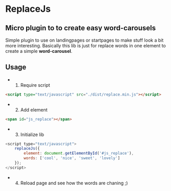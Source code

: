 # ReplaceJs

## Micro plugin to to create easy word-carousels

Simple plugin to use on landingpages or startpages to make stuff look a bit more interesting. 
Basically this lib is just for replace words in one element to create a simple **word-carousel**.

## Usage

* 1. Require script

```html
<script type="text/javascript" src="./dist/replace.min.js"></script>
```

* 2. Add element

```html
<span id="js_replace"></span>
```

* 3. Initialize lib

```javascript
<script type="text/javascript">
    replaceJs({
        element: document.getElementById('#js_replace'),
        words: ['cool', 'nice', 'sweet', 'lovely']
    });
</script>
```

* 4. Reload page and see how the words are chaning ;)
